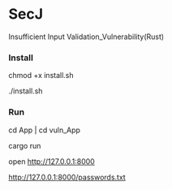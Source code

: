 # SecJ

Insufficient Input Validation_Vulnerability(Rust)

### Install

chmod +x install.sh

./install.sh

### Run

cd App  |  cd vuln_App

cargo run 

open http://127.0.0.1:8000

http://127.0.0.1:8000/passwords.txt


